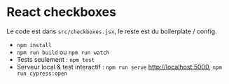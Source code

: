 # React checkboxes

Le code est dans `src/checkboxes.jsx`, le reste est du boilerplate / config.


* `npm install`
* `npm run build` ou `npm run watch`
* Tests seulement : `npm test`
* Serveur local & test interactif : `npm run serve` [http://localhost:5000](localhost), `npm run cypress:open`